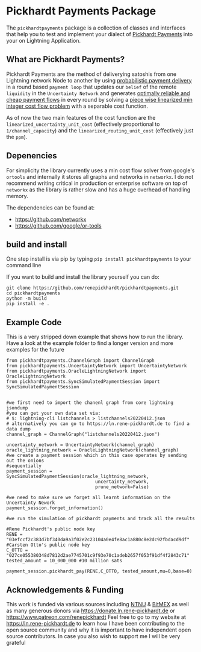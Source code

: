 # Pickhardt Payments Package

The `pickhardtpayments` package is a collection of classes and interfaces that help you to test and implement your dialect of [Pickhardt Payments](https://ln.rene-pickhardt.de#PickhardtPayments) into your on Lightning Application.

## What are Pickhardt Payments?

Pickhardt Payments are the method of deliverying satoshis from one Lightning network Node to another by using [probabilistic payment delivery](https://arxiv.org/abs/2103.08576) in a round based `payment loop` that updates our `belief` of the remote `liquidity` in the `Uncertainty Network` and generates [optimally reliable and cheap payment flows](https://arxiv.org/abs/2107.05322) in every round by solving a [piece wise linearized min integer cost flow problem](https://github.com/renepickhardt/mpp-splitter/blob/pickhardt-payments-simulation-dev/Minimal%20Linearized%20min%20cost%20flow%20example%20for%20MPP.ipynb) with a separable cost function.

As of now the two main features of the cost function are the `linearized_uncertainty_unit_cost` (effectively proportional to `1/channel_capacity`) and the `linearized_routing_unit_cost` (effectively just the `ppm`).

## Depenencies

For simplicity the library currently uses a min cost flow solver from google's `ortools` and internally it stores all graphs and networks in `networkx`.
I do not recommend writing critical in production or enterprise software on top of `networkx` as the library is rather slow and has a huge overhead of handling memory.

The dependencies can be found at:

* https://github.com/networkx
* https://github.com/google/or-tools

## build and install

One step install is via pip by typing `pip install pickhardtpayments` to your command line

If you want to build and install the library yourself you can do:

```
git clone https://github.com/renepickhardt/pickhardtpayments.git
cd pickhardtpayments
python -m build
pip install -e .
```

## Example Code

This is a very stripped down example that shows how to run the library.
Have a look at the example folder to find a longer version and more examples for the future

```
from pickhardtpayments.ChannelGraph import ChannelGraph
from pickhardtpayments.UncertaintyNetwork import UncertaintyNetwork
from pickhardtpayments.OracleLightningNetwork import OracleLightningNetwork
from pickhardtpayments.SyncSimulatedPaymentSession import SyncSimulatedPaymentSession


#we first need to import the chanenl graph from core lightning jsondump
#you can get your own data set via:
# $: lightning-cli listchannels > listchannels20220412.json
# alternatively you can go to https://ln.rene-pickhardt.de to find a data dump
channel_graph = ChannelGraph("listchannels20220412.json")

uncertainty_network = UncertaintyNetwork(channel_graph)
oracle_lightning_network = OracleLightningNetwork(channel_graph)
#we create a payment session which in this case operates by sending out the onions
#sequentially 
payment_session = SyncSimulatedPaymentSession(oracle_lightning_network, 
                                 uncertainty_network,
                                 prune_network=False)

#we need to make sure we forget all learnt information on the Uncertainty Nework
payment_session.forget_information()

#we run the simulation of pickhardt payments and track all the results

#Rene Pickhardt's public node key
RENE = "03efccf2c383d7bf340da9a3f02e2c23104a0e4fe8ac1a880c8e2dc92fbdacd9df"
#Carsten Otto's public node key
C_OTTO = "027ce055380348d7812d2ae7745701c9f93e70c1adeb2657f053f91df4f2843c71"
tested_amount = 10_000_000 #10 million sats

payment_session.pickhardt_pay(RENE,C_OTTO, tested_amount,mu=0,base=0)
```

## Acknowledgements & Funding
This work is funded via various sources including [NTNU](https://www.ntnu.no/) & [BitMEX](https://blog.bitmex.com/bitmex-2021-open-source-developer-grants/) as well as many generous donors via https://donate.ln.rene-pickhardt.de or https://www.patreon.com/renepickhardt Feel free to go to my website at https://ln.rene-pickhardt.de to learn how I have been contributing to the open source community and why it is important to have independent open source contributors. In case you also wish to support me I will be very grateful
